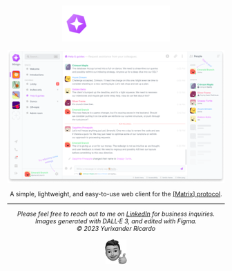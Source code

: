 <div align="center">
  <img width="250" alt="Mirage's logo" src="./public/logo-white.svg" />
  <br />
  <br />
  <img alt="Interface preview" src="./github/preview.png">
  <p>A simple, lightweight, and easy-to-use web client for the <a href="https://matrix.org">[Matrix] protocol</a>.</p>
</div>

<hr />
<div align="center">
  <i>
    Please feel free to reach out to me on <a href="https://www.linkedin.com/in/yurixander/">LinkedIn</a> for business inquiries.<br />
    Images generated with DALL·E 3, and edited with Figma.<br />
    &copy; 2023 Yurixander Ricardo<br /><br />
    <img alt="Thumbs up illustration" src="./github/thumbs-up.png" />
  </i>
</div>
